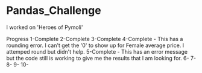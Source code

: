 # Pandas_Challenge
I worked on 'Heroes of Pymoli'

Progress
1-Complete
2-Complete
3-Complete
4-Complete - This has a rounding error. I can't get the '0' to show up for Female average price.  I attemped round but didn't help.
5-Complete - This has an error message but the code still is working to give me the results that I am looking for.
6-
7-
8-
9-
10-
